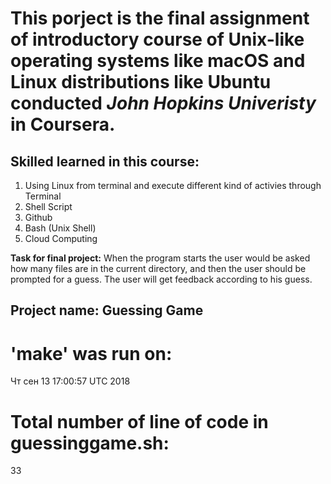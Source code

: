 # This porject is the final assignment of introductory course of Unix-like operating systems like macOS and Linux distributions like Ubuntu conducted _John Hopkins Univeristy_ in Coursera.

## Skilled learned in this course: 
 1. Using Linux from terminal and execute different kind of activies through Terminal
 1. Shell Script
 1. Github
 1. Bash (Unix Shell)
 1. Cloud Computing
 
 __Task for final project:__
 When the program starts the user would be asked how many files are in the current directory, and then the user should be prompted for a guess. The user will get feedback according to his guess. 
 
## Project name: Guessing Game

# 'make' was run on:
Чт сен 13 17:00:57 UTC 2018

# Total number of line of code in guessinggame.sh:
33
